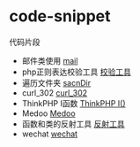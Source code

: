 # code-snippet

代码片段

- 邮件类使用 [mail](./src/master/mail)
- php正则表达校验工具 [校验工具](./src/master/regularTool.php)
- 遍历文件夹  [sacnDir](./src/master/scanDir.php)
- curl_302 [curl_302](./src/master/curl_302.php)
- ThinkPHP I函数 [ThinkPHP I()](./src/master/tp_I.php)
- Medoo [Medoo](./src/master/medoo.php)
- 函数和类的反射工具 [反射工具](./src/master/reflection)
- wechat [wechat](./src/master/wechat)